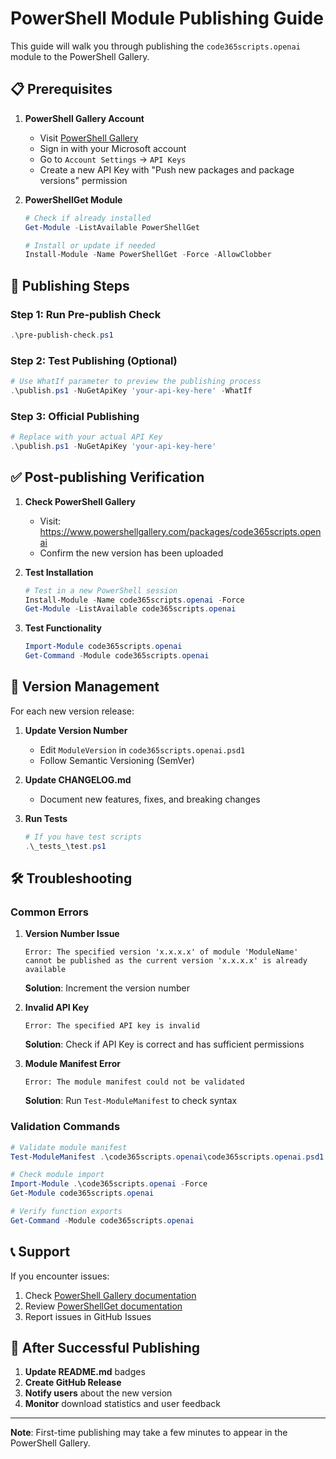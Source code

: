 # PowerShell Module Publishing Guide

This guide will walk you through publishing the `code365scripts.openai` module to the PowerShell Gallery.

## 📋 Prerequisites

1. **PowerShell Gallery Account**
   - Visit [PowerShell Gallery](https://www.powershellgallery.com/)
   - Sign in with your Microsoft account
   - Go to `Account Settings` → `API Keys`
   - Create a new API Key with "Push new packages and package versions" permission

2. **PowerShellGet Module**
   ```powershell
   # Check if already installed
   Get-Module -ListAvailable PowerShellGet
   
   # Install or update if needed
   Install-Module -Name PowerShellGet -Force -AllowClobber
   ```

## 🚀 Publishing Steps

### Step 1: Run Pre-publish Check
```powershell
.\pre-publish-check.ps1
```

### Step 2: Test Publishing (Optional)
```powershell
# Use WhatIf parameter to preview the publishing process
.\publish.ps1 -NuGetApiKey 'your-api-key-here' -WhatIf
```

### Step 3: Official Publishing
```powershell
# Replace with your actual API Key
.\publish.ps1 -NuGetApiKey 'your-api-key-here'
```

## ✅ Post-publishing Verification

1. **Check PowerShell Gallery**
   - Visit: https://www.powershellgallery.com/packages/code365scripts.openai
   - Confirm the new version has been uploaded

2. **Test Installation**
   ```powershell
   # Test in a new PowerShell session
   Install-Module -Name code365scripts.openai -Force
   Get-Module -ListAvailable code365scripts.openai
   ```

3. **Test Functionality**
   ```powershell
   Import-Module code365scripts.openai
   Get-Command -Module code365scripts.openai
   ```

## 🔄 Version Management

For each new version release:

1. **Update Version Number**
   - Edit `ModuleVersion` in `code365scripts.openai.psd1`
   - Follow Semantic Versioning (SemVer)

2. **Update CHANGELOG.md**
   - Document new features, fixes, and breaking changes

3. **Run Tests**
   ```powershell
   # If you have test scripts
   .\_tests_\test.ps1
   ```

## 🛠️ Troubleshooting

### Common Errors

1. **Version Number Issue**
   ```
   Error: The specified version 'x.x.x.x' of module 'ModuleName' cannot be published as the current version 'x.x.x.x' is already available
   ```
   **Solution**: Increment the version number

2. **Invalid API Key**
   ```
   Error: The specified API key is invalid
   ```
   **Solution**: Check if API Key is correct and has sufficient permissions

3. **Module Manifest Error**
   ```
   Error: The module manifest could not be validated
   ```
   **Solution**: Run `Test-ModuleManifest` to check syntax

### Validation Commands

```powershell
# Validate module manifest
Test-ModuleManifest .\code365scripts.openai\code365scripts.openai.psd1

# Check module import
Import-Module .\code365scripts.openai -Force
Get-Module code365scripts.openai

# Verify function exports
Get-Command -Module code365scripts.openai
```

## 📞 Support

If you encounter issues:
1. Check [PowerShell Gallery documentation](https://docs.microsoft.com/en-us/powershell/scripting/gallery/)
2. Review [PowerShellGet documentation](https://docs.microsoft.com/en-us/powershell/module/powershellget/)
3. Report issues in GitHub Issues

## 🎉 After Successful Publishing

1. **Update README.md** badges
2. **Create GitHub Release**
3. **Notify users** about the new version
4. **Monitor** download statistics and user feedback

---

**Note**: First-time publishing may take a few minutes to appear in the PowerShell Gallery.
